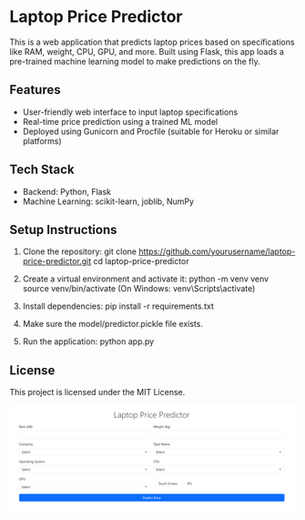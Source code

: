 
Laptop Price Predictor
======================

This is a web application that predicts laptop prices based on specifications like RAM, weight, CPU, GPU, and more. Built using Flask, this app loads a pre-trained machine learning model to make predictions on the fly.

Features
--------
- User-friendly web interface to input laptop specifications
- Real-time price prediction using a trained ML model
- Deployed using Gunicorn and Procfile (suitable for Heroku or similar platforms)

Tech Stack
----------
- Backend: Python, Flask
- Machine Learning: scikit-learn, joblib, NumPy

Setup Instructions
------------------
1. Clone the repository:
   git clone https://github.com/yourusername/laptop-price-predictor.git
   cd laptop-price-predictor

2. Create a virtual environment and activate it:
   python -m venv venv
   source venv/bin/activate   (On Windows: venv\Scripts\activate)

3. Install dependencies:
   pip install -r requirements.txt

4. Make sure the model/predictor.pickle file exists.

5. Run the application:
   python app.py


License
-------
This project is licensed under the MIT License.

![Laptop Price Predictor Screenshot](https://raw.githubusercontent.com/RavinduTharanga/LaptopPricePredictor/main/LaptopPricePredictor-master/Screenshot%202025-05-22%20135225.png)
